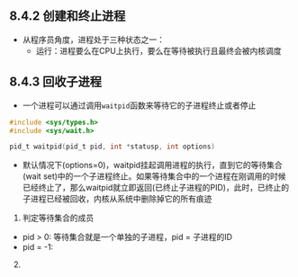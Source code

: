 ## 8.4.2 创建和终止进程
* 从程序员角度，进程处于三种状态之一：
  * 运行：进程要么在CPU上执行，要么在等待被执行且最终会被内核调度


## 8.4.3 回收子进程
* 一个进程可以通过调用`waitpid`函数来等待它的子进程终止或者停止
```C
#include <sys/types.h>
#include <sys/wait.h>

pid_t waitpid(pid_t pid, int *statusp, int options)
```
* 默认情况下(options=0)，waitpid挂起调用进程的执行，直到它的等待集合(wait set)中的一个子进程终止。如果等待集合中的一个进程在刚调用的时候已经终止了，那么waitpid就立即返回(已终止子进程的PID)，此时，已终止的子进程已经被回收，内核从系统中删除掉它的所有痕迹

1. 判定等待集合的成员
* pid > 0: 等待集合就是一个单独的子进程，pid = 子进程的ID
* pid = -1: 

2.
